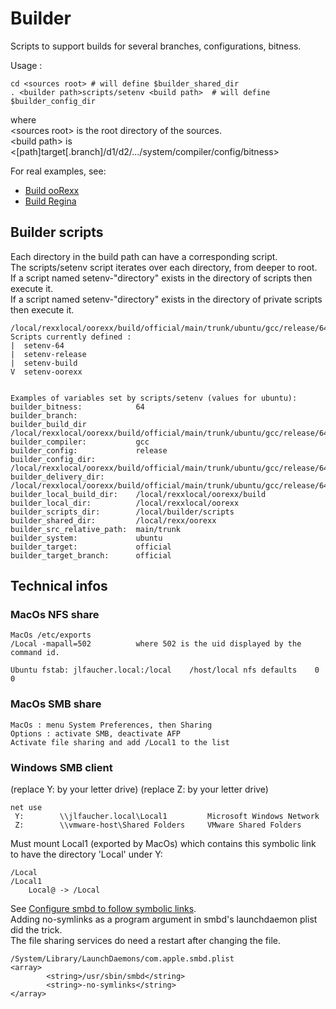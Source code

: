 Builder
=======

Scripts to support builds for several branches, configurations, bitness.

Usage :

    cd <sources root> # will define $builder_shared_dir
    . <builder path>scripts/setenv <build path>  # will define $builder_config_dir

where  
\<sources root\> is the root directory of the sources.  
\<build path\> is <[path]target[.branch]/d1/d2/.../system/compiler/config/bitness>  

For real examples, see:

- [Build ooRexx][build_oorexx]
- [Build Regina][build_regina]


Builder scripts
---------------

Each directory in the build path can have a corresponding script.  
The scripts/setenv script iterates over each directory, from deeper to root.  
If a script named setenv-"directory" exists in the directory of scripts then execute it.  
If a script named setenv-"directory" exists in the directory of private scripts then execute it.  

    /local/rexxlocal/oorexx/build/official/main/trunk/ubuntu/gcc/release/64/
    Scripts currently defined :
    |  setenv-64
    |  setenv-release
    |  setenv-build
    V  setenv-oorexx


    Examples of variables set by scripts/setenv (values for ubuntu):
    builder_bitness:            64
    builder_branch:
    builder_build_dir           /local/rexxlocal/oorexx/build/official/main/trunk/ubuntu/gcc/release/64/build
    builder_compiler:           gcc
    builder_config:             release
    builder_config_dir:         /local/rexxlocal/oorexx/build/official/main/trunk/ubuntu/gcc/release/64
    builder_delivery_dir:       /local/rexxlocal/oorexx/build/official/main/trunk/ubuntu/gcc/release/64/deliver
    builder_local_build_dir:    /local/rexxlocal/oorexx/build
    builder_local_dir:          /local/rexxlocal/oorexx
    builder_scripts_dir:        /local/builder/scripts
    builder_shared_dir:         /local/rexx/oorexx
    builder_src_relative_path:  main/trunk
    builder_system:             ubuntu
    builder_target:             official
    builder_target_branch:      official


Technical infos
---------------

### MacOs NFS share

    MacOs /etc/exports
    /Local -mapall=502          where 502 is the uid displayed by the command id.

    Ubuntu fstab: jlfaucher.local:/local	/host/local	nfs	defaults	0	0

### MacOs SMB share

    MacOs : menu System Preferences, then Sharing
    Options : activate SMB, deactivate AFP
    Activate file sharing and add /Local1 to the list

### Windows SMB client
(replace Y: by your letter drive)
(replace Z: by your letter drive)

    net use
     Y:        \\jlfaucher.local\Local1         Microsoft Windows Network
     Z:        \\vmware-host\Shared Folders     VMware Shared Folders

Must mount Local1 (exported by MacOs) which contains this symbolic link to have the directory 'Local' under Y:

    /Local
    /Local1
        Local@ -> /Local

See [Configure smbd to follow symbolic links][configure-smbd-to-follow-symbolic-links].  
Adding no-symlinks as a program argument in smbd's launchdaemon plist did the trick.  
The file sharing services do need a restart after changing the file.

    /System/Library/LaunchDaemons/com.apple.smbd.plist
    <array>
            <string>/usr/sbin/smbd</string>
            <string>-no-symlinks</string>
    </array>


[configure-smbd-to-follow-symbolic-links]: http://superuser.com/questions/555715/mac-os-x-10-8-configure-smbd-to-follow-symbolic-links "Configure smbd to follow symbolic links"
[build_oorexx]: https://github.com/jlfaucher/builder/blob/master/build-oorexx.txt "Build ooRexx"
[build_regina]: https://github.com/jlfaucher/builder/blob/master/build-regina.txt "Build Regina"
